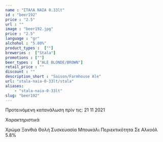 ```yaml
---
name : "ΣΤΑΛΑ NAIA 0.33lt"
id : "beer192"
price : "2.5"
url : ""
image : "beer192.jpg"
price : "2.5"
language : "gr"
alchohol : "5.80%"
product_types :  [""]
breweries :  ["Stala"]
promotions : [""]
beer_types :  ["ALE BLONDE/BROWN"]
retail_price : ""
discount : ""
description_short : "Saison/Farmhouse Ale"
url: "stala-naia-0-33lt/stala"
aliases: 
    - "stala-naia-0-33lt"
slug: "beer192"
---
```


Προτεινόμενη κατανάλωση πρίν τις: 21 11 2021

Χαρακτηριστικά

Χρώμα
Ξανθιά Θολή
Συσκευασία
Μπουκάλι
Περιεκτικότητα Σε Αλκοόλ
5.8%